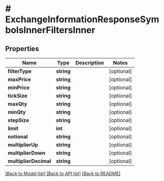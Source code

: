 # # ExchangeInformationResponseSymbolsInnerFiltersInner

## Properties

Name | Type | Description | Notes
------------ | ------------- | ------------- | -------------
**filterType** | **string** |  | [optional]
**maxPrice** | **string** |  | [optional]
**minPrice** | **string** |  | [optional]
**tickSize** | **string** |  | [optional]
**maxQty** | **string** |  | [optional]
**minQty** | **string** |  | [optional]
**stepSize** | **string** |  | [optional]
**limit** | **int** |  | [optional]
**notional** | **string** |  | [optional]
**multiplierUp** | **string** |  | [optional]
**multiplierDown** | **string** |  | [optional]
**multiplierDecimal** | **string** |  | [optional]

[[Back to Model list]](../../README.md#models) [[Back to API list]](../../README.md#endpoints) [[Back to README]](../../README.md)

